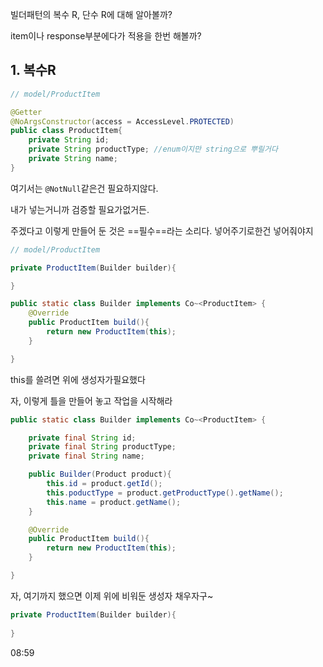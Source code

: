 빌더패턴의 복수 R, 단수 R에 대해 알아볼까?

item이나 response부분에다가 적용을 한번 해볼까?


## 1. 복수R

```java
// model/ProductItem

@Getter
@NoArgsConstructor(access = AccessLevel.PROTECTED)
public class ProductItem{
	private String id;
	private String productType; //enum이지만 string으로 뿌릴거다
	private String name;
}
```

여기서는 `@NotNull`같은건 필요하지않다.

내가 넣는거니까 검증할 필요가없거든.


주겠다고 이렇게 만들어 둔 것은 ==필수==라는 소리다. 넣어주기로한건 넣어줘야지


```java
// model/ProductItem

private ProductItem(Builder builder){

}

public static class Builder implements Co~<ProductItem> {
	@Override
	public ProductItem build(){
		return new ProductItem(this); 
	}

}
```

this를 쓸려면 위에 생성자가필요했다

자, 이렇게 틀을 만들어 놓고 작업을 시작해라


```java
public static class Builder implements Co~<ProductItem> {

	private final String id;
	private final String productType;
	private final String name;

	public Builder(Product product){
		this.id = product.getId();
		this.poductType = product.getProductType().getName();
		this.name = product.getName();
	}

	@Override
	public ProductItem build(){
		return new ProductItem(this); 
	}

}
```


자, 여기까지 했으면 이제  위에 비워둔 생성자 채우자구~


```java
private ProductItem(Builder builder){
	
}

```

08:59